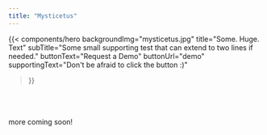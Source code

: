 ```yaml
---
title: "Mysticetus"
---
```


{{< components/hero 
	backgroundImg="mysticetus.jpg" 
	title="Some. Huge. Text"
	subTitle="Some small supporting test that can extend to two lines if needed."
	buttonText="Request a Demo"
	buttonUrl="demo"
	supportingText="Don't be afraid to click the button :)"
>}}

<br />
<br />
<br />
more coming soon!
<br />
<br />
<br />
